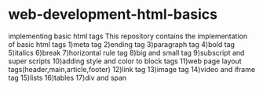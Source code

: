 # web-development-html-basics
implementing basic html tags
This repository contains the implementation of basic html tags
1)meta tag
2)ending tag
3)paragraph tag
4)bold tag
5)italics
6)break
7)horizontal rule tag
8)big and small tag
9)subscript and super scripts
10)adding style and color to block tags
11)web page layout tags(header,main,article,footer)
12)link tag
13)image tag
14)video and iframe tag
15)lists 
16)tables 
17)div and span
